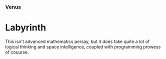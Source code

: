 ### Venus
# Labyrinth
This isn't advanced mathematics persay, but it does take quite a lot of logical thinking and space intelligence, coupled with programming prowess of couurse.


